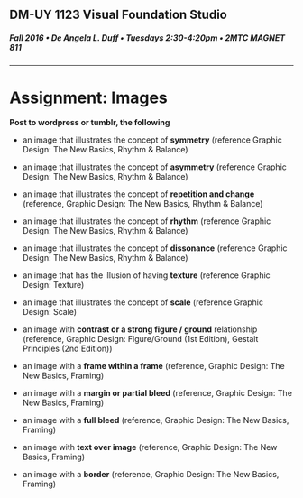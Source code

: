 ## DM-UY 1123 Visual Foundation Studio
##### Fall 2016 • De Angela L. Duff • Tuesdays 2:30-4:20pm • 2MTC MAGNET 811 
---

# Assignment: Images
**Post to wordpress or tumblr, the following**

* an image that illustrates the concept of **symmetry** (reference Graphic Design: The New Basics, Rhythm & Balance)

* an image that illustrates the concept of **asymmetry** (reference Graphic Design: The New Basics, Rhythm & Balance)

* an image that illustrates the concept of **repetition and change** (reference, Graphic Design: The New Basics, Rhythm & Balance)

* an image that illustrates the concept of **rhythm** (reference Graphic Design: The New Basics, Rhythm & Balance)

* an image that illustrates the concept of **dissonance** (reference Graphic Design: The New Basics, Rhythm & Balance)

* an image that has the illusion of having **texture** (reference Graphic Design: Texture)

* an image that illustrates the concept of **scale** (reference Graphic Design: Scale)

* an image with **contrast or a strong figure / ground** relationship (reference, Graphic Design: Figure/Ground (1st Edition), Gestalt Principles (2nd Edition))

* an image with a **frame within a frame** (reference, Graphic Design: The New Basics, Framing)

* an image with a **margin or partial bleed** (reference, Graphic Design: The New Basics, Framing)

* an image with a **full bleed** (reference, Graphic Design: The New Basics, Framing)

* an image with **text over image** (reference, Graphic Design: The New Basics, Framing)

* an image with a **border** (reference, Graphic Design: The New Basics, Framing)




